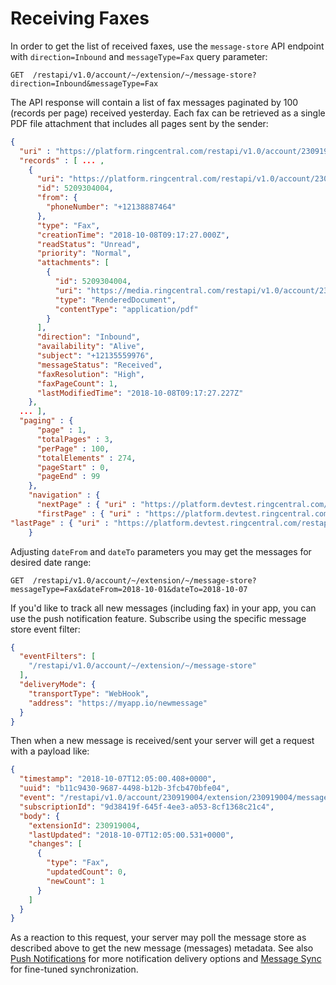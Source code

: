 # Receiving Faxes

In order to get the list of received faxes, use the `message-store` API endpoint with `direction=Inbound` and `messageType=Fax` query parameter:

```http
GET  /restapi/v1.0/account/~/extension/~/message-store?direction=Inbound&messageType=Fax
```

The API response will contain a list of fax messages paginated by 100 (records per page) received yesterday. Each fax can be retrieved as a single PDF file attachment that includes all pages sent by the sender:

```json
{
  "uri" : "https://platform.ringcentral.com/restapi/v1.0/account/230919004/extension/230919004/message-store?messageType=Fax&availability=Alive&dateFrom=2018-10-07T09:19:00.000Z&page=1&perPage=100",
  "records" : [ ... ,
    {
      "uri": "https://platform.ringcentral.com/restapi/v1.0/account/230919004/extension/230919004/message-store/5209304004",
      "id": 5209304004,
      "from": {
        "phoneNumber": "+12138887464"
      },
      "type": "Fax",
      "creationTime": "2018-10-08T09:17:27.000Z",
      "readStatus": "Unread",
      "priority": "Normal",
      "attachments": [
        {
          "id": 5209304004,
          "uri": "https://media.ringcentral.com/restapi/v1.0/account/230919004/extension/230919004/message-store/5209304004/content/5209304004",
          "type": "RenderedDocument",
          "contentType": "application/pdf"
        }
      ],
      "direction": "Inbound",
      "availability": "Alive",
      "subject": "+12135559976",
      "messageStatus": "Received",
      "faxResolution": "High",
      "faxPageCount": 1,
      "lastModifiedTime": "2018-10-08T09:17:27.227Z"
    },
  ... ],
  "paging" : {
      "page" : 1,
      "totalPages" : 3,
      "perPage" : 100,
      "totalElements" : 274,
      "pageStart" : 0,
      "pageEnd" : 99
    },
    "navigation" : {
      "nextPage" : { "uri" : "https://platform.devtest.ringcentral.com/restapi/v1.0/account/230919004/extension/230919004/message-store?messageType=Fax&availability=Alive&dateFrom=2018-10-07T08:56:00.000Z&page=2&perPage=100" },
      "firstPage" : { "uri" : "https://platform.devtest.ringcentral.com/restapi/v1.0/account/230919004/extension/230919004/message-store?messageType=Fax&availability=Alive&dateFrom=2018-10-07T08:56:00.000Z&page=1&perPage=100" },
"lastPage" : { "uri" : "https://platform.devtest.ringcentral.com/restapi/v1.0/account/230919004/extension/230919004/message-store?messageType=Fax&availability=Alive&dateFrom=2018-10-07T08:56:00.000Z&page=3&perPage=100" }
    }  
```

Adjusting `dateFrom` and `dateTo` parameters you may get the messages for desired date range:

```http
GET  /restapi/v1.0/account/~/extension/~/message-store?messageType=Fax&dateFrom=2018-10-01&dateTo=2018-10-07
```

If you'd like to track all new messages (including fax) in your app, you can use the push notification feature. Subscribe using the specific message store event filter:

```json
{
  "eventFilters": [
    "/restapi/v1.0/account/~/extension/~/message-store"
  ],
  "deliveryMode": {
    "transportType": "WebHook",
    "address": "https://myapp.io/newmessage"
  }
}
```

Then when a new message is received/sent your server will get a request with a payload like:

```json
{
  "timestamp": "2018-10-07T12:05:00.408+0000",
  "uuid": "b11c9430-9687-4498-b12b-3fcb470bfe04",
  "event": "/restapi/v1.0/account/230919004/extension/230919004/message-store",
  "subscriptionId": "9d38419f-645f-4ee3-a053-8cf1368c21c4",
  "body": {
    "extensionId": 230919004,
    "lastUpdated": "2018-10-07T12:05:00.531+0000",
    "changes": [
      {
        "type": "Fax",
        "updatedCount": 0,
        "newCount": 1
      }
    ]
  }
}
```

As a reaction to this request, your server may poll the message store as described above to get the new message (messages) metadata. See also [Push Notifications](https://ringcentral-api-docs.readthedocs.io/en/latest/notifications_overview/) for more notification delivery options and [Message Sync](https://ringcentral-api-docs.readthedocs.io/en/latest/messages_sync/) for fine-tuned synchronization.

